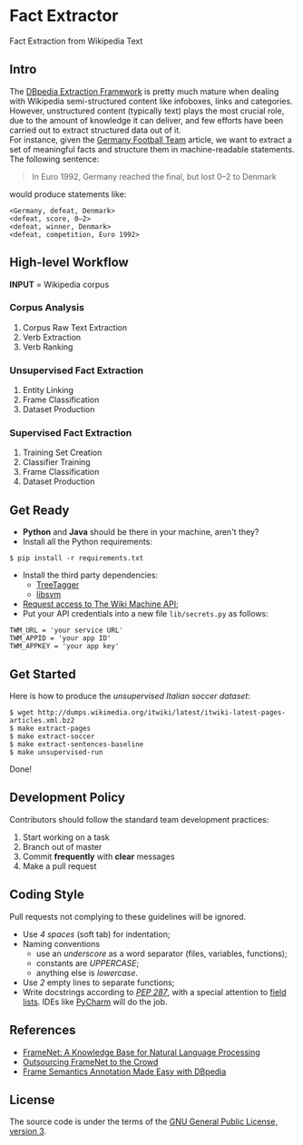# Fact Extractor
Fact Extraction from Wikipedia Text

## Intro
The [DBpedia Extraction Framework](http://dbpedia.org) is pretty much mature when dealing with Wikipedia semi-structured content like infoboxes, links and categories.  
However, unstructured content (typically text) plays the most crucial role, due to the amount of knowledge it can deliver, and few efforts have been carried out to extract structured data out of it.  
For instance, given the [Germany Football Team](http://en.wikipedia.org/wiki/Germany_national_football_team) article, we want to extract a set of meaningful facts and structure them in machine-readable statements.  
The following sentence:
> In Euro 1992, Germany reached the final, but lost 0–2 to Denmark

would produce statements like:
```
<Germany, defeat, Denmark>
<defeat, score, 0–2>
<defeat, winner, Denmark>
<defeat, competition, Euro 1992>
```

## High-level Workflow
**INPUT** = Wikipedia corpus

### Corpus Analysis
1. Corpus Raw Text Extraction
2. Verb Extraction
3. Verb Ranking

### Unsupervised Fact Extraction
1. Entity Linking
2. Frame Classification
3. Dataset Production

### Supervised Fact Extraction
1. Training Set Creation
2. Classifier Training
3. Frame Classification
4. Dataset Production

## Get Ready
- **Python** and **Java** should be there in your machine, aren't they?
- Install all the Python requirements:
```
$ pip install -r requirements.txt
```
- Install the third party dependencies:
    - [TreeTagger](http://www.cis.uni-muenchen.de/~schmid/tools/TreeTagger/)
    - [libsvm](http://www.csie.ntu.edu.tw/~cjlin/libsvm/)
- [Request access to The Wiki Machine API](mailto:giuliano@fbk.eu);
- Put your API credentials into a new file `lib/secrets.py` as follows:
```
TWM_URL = 'your service URL'
TWM_APPID = 'your app ID'
TWM_APPKEY = 'your app key'
```

## Get Started
Here is how to produce the *unsupervised Italian soccer dataset*:
```
$ wget http://dumps.wikimedia.org/itwiki/latest/itwiki-latest-pages-articles.xml.bz2
$ make extract-pages
$ make extract-soccer
$ make extract-sentences-baseline
$ make unsupervised-run
```
Done!

## Development Policy
Contributors should follow the standard team development practices:

1. Start working on a task
2. Branch out of master
3. Commit **frequently** with **clear** messages
4. Make a pull request

## Coding Style
Pull requests not complying to these guidelines will be ignored.
- Use *4 spaces* (soft tab) for indentation;
- Naming conventions
  - use an *underscore* as a word separator (files, variables, functions);
  - constants are *UPPERCASE*;
  - anything else is *lowercase*.
- Use *2* empty lines to separate functions;
- Write docstrings according to *[PEP 287](https://www.python.org/dev/peps/pep-0287/)*, with a special attention to [field lists](http://sphinx-doc.org/domains.html#info-field-lists). IDEs like [PyCharm](https://www.jetbrains.com/pycharm/help/creating-documentation-comments.html) will do the job.

## References
- [FrameNet: A Knowledge Base for Natural Language Processing](http://www.aclweb.org/anthology/W/W14/W14-3001.pdf)
- [Outsourcing FrameNet to the Crowd](http://www.aclweb.org/anthology/P13-2130)
- [Frame Semantics Annotation Made Easy with DBpedia](http://ceur-ws.org/Vol-1030/paper-03.pdf)

## License
The source code is under the terms of the [GNU General Public License, version 3](http://www.gnu.org/licenses/gpl.html).

